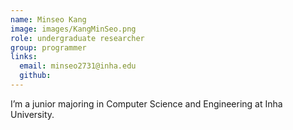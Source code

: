 ```yaml
---
name: Minseo Kang
image: images/KangMinSeo.png
role: undergraduate researcher
group: programmer
links:
  email: minseo2731@inha.edu
  github: 
---
```


I’m a junior majoring in Computer Science and Engineering at Inha University.
